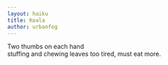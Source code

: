 ```yaml
---
layout: haiku
title: Koala
author: urbanfog
---
```


Two thumbs on each hand  
stuffing and chewing leaves
too tired, must eat more.
